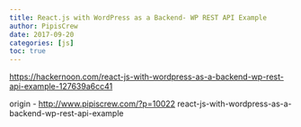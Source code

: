 ```yaml
---
title: React.js with WordPress as a Backend- WP REST API Example
author: PipisCrew
date: 2017-09-20
categories: [js]
toc: true
---
```


https://hackernoon.com/react-js-with-wordpress-as-a-backend-wp-rest-api-example-127639a6cc41

origin - http://www.pipiscrew.com/?p=10022 react-js-with-wordpress-as-a-backend-wp-rest-api-example